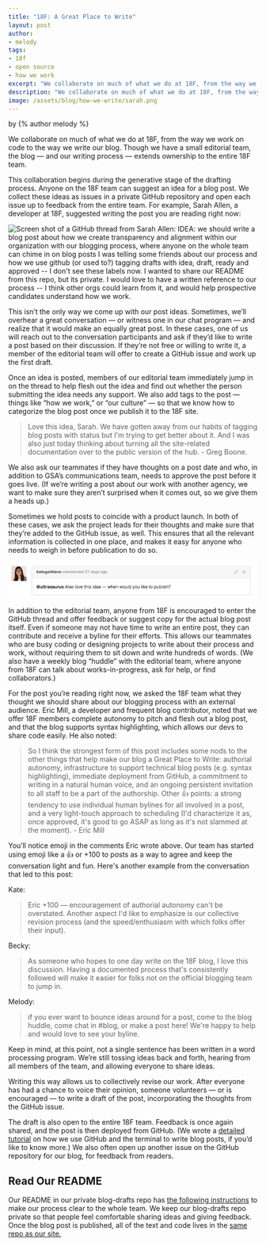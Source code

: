 ```yaml
---
title: "18F: A Great Place to Write"
layout: post
author:
- melody
tags:
- 18f
- open source
- how we work
excerpt: "We collaborate on much of what we do at 18F, from the way we work on code to the way we write our blog. Though we have a small editorial team, the blog — and our writing process — extends ownership to the entire 18F team."
description: "We collaborate on much of what we do at 18F, from the way we work on code to the way we write our blog. Though we have a small editorial team, the blog — and our writing process — extends ownership to the entire 18F team."
image: /assets/blog/how-we-write/sarah.png
---
```


<p class="authors">
  by {% author melody %}
</p>


We collaborate on much of what we do at 18F, from the way we work on code to the way we write our blog. Though we have a small editorial team, the blog — and our writing process — extends ownership to the entire 18F team.

This collaboration begins during the generative stage of the drafting process. Anyone on the 18F team can suggest an idea for a blog post. We collect these ideas as issues in a private GitHub repository and open each issue up to feedback from the entire team. For example, Sarah Allen, a developer at 18F, suggested writing the post you are reading right now:

![Screen shot of a GitHub thread from Sarah Allen: IDEA: we should write a blog post about how we create transparency and alignment within our organization with our blogging process, where anyone on the whole team can chime in on blog posts I was telling some friends about our process and how we use github (or used to?) tagging drafts with idea, draft, ready and approved -- I don't see these labels now. I wanted to share our README from this repo, but its private. I would love to have a written reference to our process -- I think other orgs could learn from it, and would help prospective candidates understand how we work.](/assets/blog/how-we-write/sarah.png)


This isn’t the only way we come up with our post ideas. Sometimes, we’ll overhear a great conversation — or witness one in our chat program — and realize that it would make an equally great post. In these cases, one of us will reach out to the conversation participants and ask if they’d like to write a post based on their discussion. If they’re not free or willing to write it, a member of the editorial team will offer to create a GitHub issue and work up the first draft.

Once an idea is posted, members of our editorial team immediately jump in on the thread to help flesh out the idea and find out whether the person submitting the idea needs any support. We also add tags to the post — things like “how we work,” or “our culture” — so that we know how to categorize the blog post once we publish it to the 18F site.

> Love this idea, Sarah. We have gotten away from our habits of tagging blog posts with status but I'm trying to get better about it. And I was also just today thinking about turning all the site-related documentation over to the public version of the hub. - Greg Boone.

We also ask our teammates if they have thoughts on a post date and who, in addition to GSA’s communications team, needs to approve the post before it goes live. (If we’re writing a post about our work with another agency, we want to make sure they aren’t surprised when it comes out, so we give them a heads up.)

Sometimes we hold posts to coincide with a product launch. In both of these cases, we ask the project leads for their thoughts and make sure that they’re added to the GitHub issue, as well. This ensures that all the relevant information is collected in one place, and makes it easy for	 anyone who needs to weigh in before publication to do so.

![Screen shot of another GitHub thread: Kate: Sarah, Also love this idea — when would you like to publish?](/assets/blog/how-we-write/kate2.png)

In addition to the editorial team, anyone from 18F is encouraged to enter the GitHub thread and offer feedback or suggest copy for the actual blog post itself. Even if someone may not have time to write an entire post, they can contribute and receive a byline for their efforts. This allows our teammates who are busy coding or designing projects to write about their process and work, without requiring them to sit down and write hundreds of words. (We also have a weekly blog “huddle” with the editorial team, where anyone from 18F can talk about works-in-progress, ask for help, or find collaborators.)

For the post you’re reading right now, we asked the 18F team what they thought we should share about our blogging process with an external audience. Eric Mill, a developer and frequent blog contributor, noted that we offer 18F members complete autonomy to pitch and flesh out a blog post, and that the blog supports syntax highlighting, which allows our devs to share code easily. He also noted:

> So I think the strongest form of this post includes some nods to the other things that help make our blog a Great Place to Write: authorial autonomy, infrastructure to support technical blog posts (e.g. syntax highlighting), immediate deployment from GitHub, a commitment to writing in a natural human voice, and an ongoing persistent invitation to all staff to be a part of the authorship. Other :+1: points: a strong tendency to use individual human bylines for all involved in a post, and a very light-touch approach to scheduling (I'd characterize it as, once approved, it's good to go ASAP as long as it's not slammed at the moment). - Eric Mill

You’ll notice emoji in the comments Eric wrote above. Our team has started using emoji like a :thumbsup: or +100 to posts as a way to agree and keep the conversation light and fun. Here's another example from the conversation that led to this post:

Kate:
 > Eric +100 — encouragement of authorial autonomy can't be overstated. Another aspect I'd like to emphasize is our collective revision process (and the speed/enthusiasm with which folks offer their input).

Becky:
> As someone who hopes to one day write on the 18F blog, I love this discussion. Having a documented process that's consistently followed will make it easier for folks not on the official blogging team to jump in.

Melody:
> if you ever want to bounce ideas around for a post, come to the blog huddle, come chat in #blog, or make a post here! We're happy to help and would love to see your byline.


Keep in mind, at this point, not a single sentence has been written in a word processing program. We’re still tossing ideas back and forth, hearing from all members of the team, and allowing everyone to share ideas.

Writing this way allows us to collectively revise our work. After everyone has had a chance to voice their opinion, someone volunteers — or is encouraged — to write a draft of the post, incorporating the thoughts from the GitHub issue.

The draft is also open to the entire 18F team. Feedback is once again shared, and the post is then deployed from GitHub. (We wrote a [detailed tutorial](https://18f.gsa.gov/2015/03/03/how-to-use-github-and-the-terminal-a-guide/) on how we use GitHub and the terminal to write blog posts, if you’d like to know more.) We also often open up another issue on the GitHub repository for our blog, for feedback from readers.

## Read Our README

Our README in our private blog-drafts repo has [the following instructions](https://18f.gsa.gov/hub/blogging/) to make our process clear to the whole team. We keep our blog-drafts repo private so that people feel comfortable sharing ideas and giving feedback. Once the blog post is published, all of the text and code lives in the [same repo as our site.](https://github.com/18F/18f.gsa.gov/)
